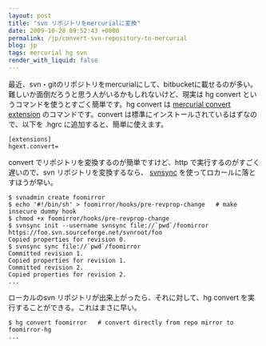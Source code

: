 ```yaml
---
layout: post
title: "svn リポジトリをmercurialに変換"
date: 2009-10-28 09:52:43 +0000
permalink: /jp/convert-svn-repository-to-mercurial
blog: jp
tags: mercurial hg svn
render_with_liquid: false
---
```


最近、svn・gitのリポジトリをmercurialにして、bitbucketに載せるのが多い。難しいか面倒だろうと思う人がいるかもしれないけど、現実は
hg convert というコマンドを使うとすごく簡単です。hg convert は [mercurial convert
extension](http://mercurial.selenic.com/wiki/ConvertExtension)
のコマンドです。convert は標準にインストールされているはずなので、以下を .hgrc
に追加すると、簡単に使えます。

```text
[extensions]
hgext.convert=
```

convert でリポジトリを変換するのが簡単ですけど、http で実行するのがすごく遅いので、svn リポジトリを変換するなら、
[svnsync](http://www.asahi-net.or.jp/~iu9m-tcym/svndoc/svn_svnsync.html)
を使ってロカールに落とすほうが早い。

```text
$ svnadmin create foomirror
$ echo '#!/bin/sh' > foomirror/hooks/pre-revprop-change   # make insecure dummy hook
$ chmod +x foomirror/hooks/pre-revprop-change
$ svnsync init --username svnsync file://`pwd`/foomirror https://foo.svn.sourceforge.net/svnroot/foo
Copied properties for revision 0.
$ svnsync sync file://`pwd`/foomirror
Committed revision 1.
Copied properties for revision 1.
Committed revision 2.
Copied properties for revision 2.
...
```

ローカルのsvn リポジトリが出来上がったら、それに対して、hg convert を実行することができる。これはまさに早い。

```text
$ hg convert foomirror   # convert directly from repo mirror to foomirror-hg
...
```
